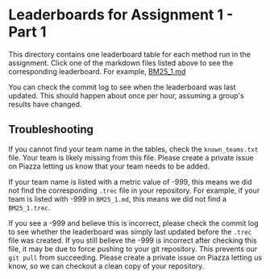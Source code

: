 # Leaderboards for Assignment 1 - Part 1
This directory contains one leaderboard table for each method run in the assignment.
Click one of the markdown files listed above to see the corresponding leaderboard. For example, [BM25_1.md](BM25_1.md)

You can check the commit log to see when the leaderboard was last updated. This should happen about once per hour, assuming a group's results have changed.

## Troubleshooting
If you cannot find your team name in the tables, check the `known_teams.txt` file. Your team is likely missing from this file. Please create a private issue on Piazza letting us know that your team needs to be added.

If your team name is listed with a metric value of -999, this means we did not find the corresponding `.trec` file in your repository. For example, if your team is listed with -999 in `BM25_1.md`, this means we did not find a `BM25_1.trec`.

If you see a -999 and believe this is incorrect, please check the commit log to see whether the leaderboard was simply last updated before the `.trec` file was created. If you still believe the -999 is incorrect after checking this file, it may be due to force pushing to your git repository. This prevents our `git pull` from succeeding. Please create a private issue on Piazza letting us know, so we can checkout a clean copy of your repository.
